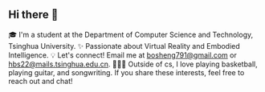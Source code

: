 ## Hi there 👋

<!--
**bflyer/bflyer** is a ✨ _special_ ✨ repository because its `README.md` (this file) appears on your GitHub profile.

Here are some ideas to get you started:

- 🔭 I’m currently working on ...
- 🌱 I’m currently learning ...
- 👯 I’m looking to collaborate on ...
- 🤔 I’m looking for help with ...
- 💬 Ask me about ...
- 📫 How to reach me: ...
- 😄 Pronouns: ...
- ⚡ Fun fact: ...
-->
🎓 I'm a student at the Department of Computer Science and Technology, Tsinghua University.
✨ Passionate about Virtual Reality and Embodied Intelligence.
💡 Let's connect! Email me at bosheng791@gmail.com or hbs22@mails.tsinghua.edu.cn.
🏀🎸📝 Outside of cs, I love playing basketball, playing guitar, and songwriting. If you share these interests, feel free to reach out and chat!

